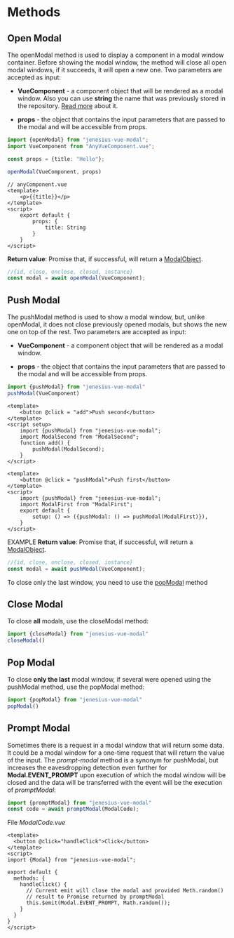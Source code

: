 # Methods

## Open Modal
The openModal method is used to display a component in a modal window container. Before showing the modal window, the method will close all open modal windows, if it succeeds, it will open a new one. Two parameters are accepted as input:
- **VueComponent** - a component object that will be rendered as a modal window. Also you can use **string** the name
that was previously stored in the repository. [Read more](/guide/store) about it.

- **props** - the object that contains the input parameters that are passed to the modal and will be accessible from props.
```ts
import {openModal} from "jenesius-vue-modal";
import VueComponent from "AnyVueComponent.vue";

const props = {title: "Hello"};

openModal(VueComponent, props)
```
```vue
// anyComponent.vue
<template>
    <p>{{title}}</p>
</template>
<script>
    export default {
        props: {
            title: String
        }
    }
</script>
```
**Return value**: Promise that, if successful, will return a [ModalObject](/guide/modal-object).
```ts
//{id, close, onclose, closed, instance}
const modal = await openModal(VueComponent);
```
## Push Modal
The pushModal method is used to show a modal window, but, unlike openModal, it does not close previously opened modals, but shows the new one on top of the rest. Two parameters are accepted as input:
- **VueComponent** - a component object that will be rendered as a modal window.

- **props** - the object that contains the input parameters that are passed to the modal and will be accessible from props.

```ts
import {pushModal} from "jenesius-vue-modal"
pushModal(VueComponent)
```
```vue
<template>
    <button @click = "add">Push second</button>
</template>
<script setup>
    import {pushModal} from "jenesius-vue-modal";
    import ModalSecond from "ModalSecond";
	function add() {
		pushModal(ModalSecond);
	}
</script>
```
```vue
<template>
    <button @click = "pushModal">Push first</button>
</template>
<script>
    import {pushModal} from "jenesius-vue-modal";
    import ModalFirst from "ModalFirst";
    export default {
        setup: () => ({pushModal: () => pushModal(ModalFirst)}),
    }
</script>
```
EXAMPLE
**Return value**: Promise that, if successful, will return a [ModalObject](/guide/modal-object).
```ts
//{id, close, onclose, closed, instance}
const modal = await pushModal(VueComponent); 
```
To close only the last window, you need to use the [popModal](#pop-modal) method

## Close Modal
To close **all** modals, use the closeModal method:
```ts
import {closeModal} from "jenesius-vue-modal"
closeModal()
```

## Pop Modal
To close **only the last** modal window, if several were opened 
using the pushModal method, use the popModal method:
```ts
import {popModal} from "jenesius-vue-modal"
popModal()
```

## Prompt Modal
Sometimes there is a request in a modal window that will return some data. It could be
a modal window for a one-time request that will return the value of the input.
The *prompt-modal* method is a synonym for pushModal, but increases the eavesdropping detection even further
for **Modal.EVENT_PROMPT** upon execution of which the modal window will be closed and the data will be transferred
with the event will be the execution of *promptModal*:
```ts
import {promptModal} from "jenesius-vue-modal"
const code = await promptModal(ModalCode);
```
File *ModalCode.vue*

```vue
<template>
  <button @click="handleClick">Click</button>
</template>
<script>
import {Modal} from "jenesius-vue-modal";

export default {
  methods: {
    handleClick() {
      // Current emit will close the modal and provided Meth.random() 
      // result to Promise returned by promptModal
      this.$emit(Modal.EVENT_PROMPT, Math.random());
    }
  }
}
</script>

```
